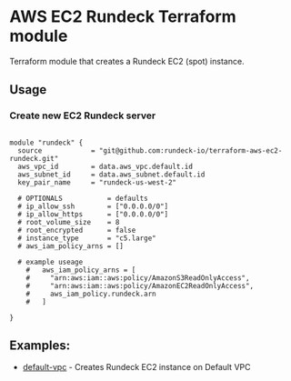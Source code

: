 # AWS EC2 Rundeck Terraform module

Terraform module that creates a Rundeck EC2 (spot) instance.

## Usage

### Create new EC2 Rundeck server

```hcl

module "rundeck" {
  source            = "git@github.com:rundeck-io/terraform-aws-ec2-rundeck.git"
  aws_vpc_id        = data.aws_vpc.default.id
  aws_subnet_id     = data.aws_subnet.default.id
  key_pair_name     = "rundeck-us-west-2"

  # OPTIONALS           = defaults
  # ip_allow_ssh        = ["0.0.0.0/0"]
  # ip_allow_https      = ["0.0.0.0/0"]
  # root_volume_size    = 8
  # root_encrypted      = false
  # instance_type       = "c5.large"
  # aws_iam_policy_arns = []
  
  # example useage
    #   aws_iam_policy_arns = [
    #     "arn:aws:iam::aws:policy/AmazonS3ReadOnlyAccess",
    #     "arn:aws:iam::aws:policy/AmazonEC2ReadOnlyAccess",
    #     aws_iam_policy.rundeck.arn
    #   ]

}

```

## Examples:

- [default-vpc](https://github.com/rundeck-io/terraform-aws-ec2-rundeck/tree/master/examples/default-vpc) - Creates Rundeck EC2 instance on Default VPC


